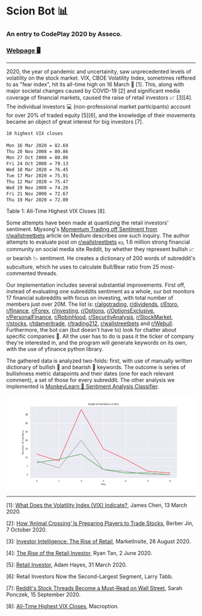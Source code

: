 # Scion Bot 📊
### An entry to CodePlay 2020 by Asseco.

### [Webpage 🖥](https://www.3ify.io/codeplay)

---

2020, the year of pandemic and uncertainity, saw unprecedented levels of volatility on the stock market. VIX, CBOE Volatility Index, sometimes reffered to as "fear index", hit its all-time high on 16 March 💸 [1]. This, along with major societal changes caused by COVID-19 [2] and significant media coverage of financial markets, caused the raise of retail investors 📈 [3][4]. The individual investors 💻 (non-professional market participants) account for over 20% of traded equity [5][6], and the knowledge of their movements became an object of great interest for big investors [7].

```
10 highest VIX closes

Mon 16 Mar 2020 = 82.69
Thu 20 Nov 2008 = 80.86
Mon 27 Oct 2008 = 80.06
Fri 24 Oct 2008 = 79.13
Wed 18 Mar 2020 = 76.45
Tue 17 Mar 2020 = 75.91
Thu 12 Mar 2020 = 75.47
Wed 19 Nov 2008 = 74.26
Fri 21 Nov 2008 = 72.67
Thu 19 Mar 2020 = 72.00
```
Table 1: All-Time Highest VIX Closes [8].

Some attempts have been made at quantizing the retail investors' sentiment. Mjysong's [Momentum Trading off Sentiment from r/wallstreetbets](https://medium.com/@mjysong/momentum-trading-off-sentiment-from-r-wallstreetbets-149c19c7538d) article on Medium describes one such inquiry. The author attempts to evaluate post on [r/wallstreetbets](https://www.reddit.com/r/wallstreetbets/) 💵, 1.6 million strong financial community on social media site Reddit, by whether they represent bullish 📈 or bearish 📉 sentiment. He creates a dictionary of 200 words of subreddit's subculture, which he uses to calculate Bull/Bear ratio from 25 most-commented threads.

Our implementation includes several substantial improvements. First off, instead of evaluating one subreddits sentiment as a whole, our bot monitors 17 financial subreddits with focus on investing, with total number of members just over 20M. The list is: [r/algotrading](https://www.reddit.com/r/algotrading/), [r/dividends](https://www.reddit.com/r/dividends/), [r/Etoro](https://www.reddit.com/r/Etoro/), [r/finance](https://www.reddit.com/r/finance/), [r/Forex](https://www.reddit.com/r/Forex/), [r/investing](https://www.reddit.com/r/investing/), [r/Options](https://www.reddit.com/r/options/), [r/OptionsExclusive](https://www.reddit.com/r/OptionsExclusive/), [r/PersonalFinance](https://www.reddit.com/r/personalfinance/), [r/RobinHood](https://www.reddit.com/r/RobinHood/), [r/SecurityAnalysis](https://www.reddit.com/r/SecurityAnalysis/), [r/StockMarket](https://www.reddit.com/r/StockMarket/), [r/stocks](https://www.reddit.com/r/stocks/), [r/tdameritrade](https://www.reddit.com/r/tdameritrade/), [r/trading212](https://www.reddit.com/r/tdameritrade/), [r/wallstreetbets](https://www.reddit.com/r/wallstreetbets/) and [r/Webull](https://www.reddit.com/r/Webull/). Furthermore, the bot can (but doesn't have to) look for chatter about specific companies 🔎. All the user has to do is pass it the ticker of company they're interested in, and the program will generate keywords on its own, with the use of yfinance python library.

The gathered data is analyzed two-folds: first, with use of manually written dictionary of bullish 🐂 and bearish 🐻 keywords. The outcome is series of bullishness metric datapoints and their dates (one for each relevant comment), a set of those for every subreddit. The other analysis we implemented is [MonkeyLearn 🐒 Sentiment Analysis Classifier](https://app.monkeylearn.com/main/classifiers/cl_pi3C7JiL/tab/api/).

![Amazon mentions plot](/results/mentions_over_time.png)

---

[1]: [What Does the Volatility Index (VIX) Indicate?](https://www.investopedia.com/news/what-does-volatility-index-vix-indicate/), James Chen, 13 March 2020.

[2]: [How ‘Animal Crossing’ Is Preparing Players to Trade Stocks](https://www.bloomberg.com/news/articles/2020-10-07/stock-market-how-nintendo-game-animal-crossing-prepares-players-to-trade), Berber Jin, 7 October 2020.

[3]: [Investor Intelligence: The Rise of Retail](https://www.nasdaq.com/articles/investor-intelligence%3A-the-rise-of-retail-2020-08-26), MarketInsite, 26 August 2020.

[4]: [The Rise of the Retail Investor](https://medium.com/@ryantanby1/the-rise-of-the-retail-investor-d4bd93e52bf2), Ryan Tan, 2 June 2020.

[5]: [Retail Investor](https://www.investopedia.com/terms/r/retailinvestor.asp), Adam Hayes, 31 March 2020.

[6]: Retail Investors Now the Second-Largest Segment, Larry Tabb.

[7]: [Reddit's Stock Threads Become a Must-Read on Wall Street](https://www.bloomberg.com/news/articles/2020-09-15/big-investors-are-dying-to-know-what-the-little-guys-are-doing), Sarah Ponczek, 15 September 2020.

[8]: [All-Time Highest VIX Closes](https://www.macroption.com/vix-all-time-high/), Macroption.
